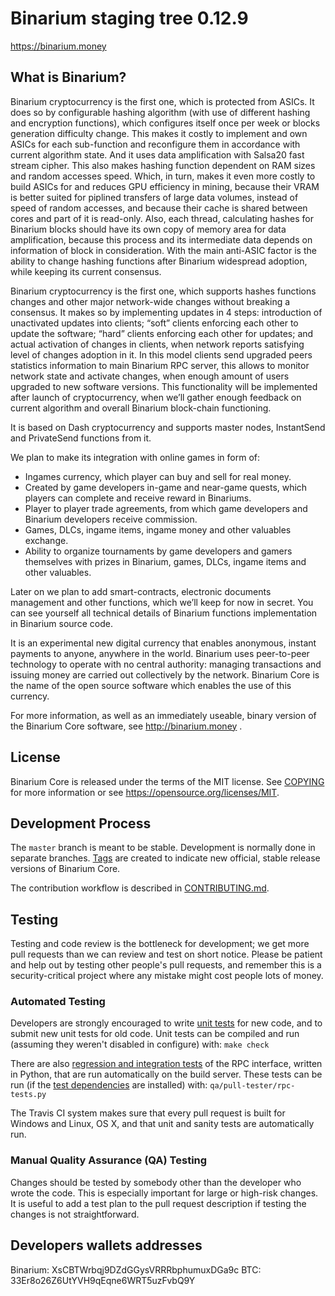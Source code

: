 Binarium staging tree 0.12.9
===============================

https://binarium.money


What is Binarium?
----------------

Binarium cryptocurrency is the first one, which is protected from ASICs. It does so by configurable hashing algorithm (with use of different hashing and encryption functions), which configures itself once per week or blocks generation difficulty change. This makes it costly to implement and own ASICs for each sub-function and reconfigure them in accordance with current algorithm state. And it uses data amplification with Salsa20 fast stream cipher. This also makes hashing function dependent on RAM sizes and random accesses speed. Which, in turn, makes it even more costly to build ASICs for and reduces GPU efficiency in mining, because their VRAM is better suited for piplined transfers of large data volumes, instead of speed of random accesses, and because their cache is shared between cores and part of it is read-only. Also, each thread, calculating hashes for Binarium blocks should have its own copy of memory area for data amplification, because this process and its intermediate data depends on information of block in consideration. With the main anti-ASIC factor is the ability to change hashing functions after Binarium widespread adoption, while keeping its current consensus.

Binarium cryptocurrency is the first one, which supports hashes functions changes and other major network-wide changes without breaking a consensus. It makes so by implementing updates in 4 steps: introduction of unactivated updates into clients; “soft” clients enforcing each other to update the software; “hard” clients enforcing each other for updates; and actual activation of changes in clients, when network reports satisfying level of changes adoption in it. In this model clients send upgraded peers statistics information to main Binarium RPC server, this allows to monitor network state and activate changes, when enough amount of users upgraded to new software versions. This functionality will be implemented after launch of cryptocurrency, when we’ll gather enough feedback on current algorithm and overall Binarium block-chain functioning.

It is based on Dash cryptocurrency and supports master nodes, InstantSend and PrivateSend functions from it.

We plan to make its integration with online games in form of:

- Ingames currency, which player can buy and sell for real money.
- Created by game developers in-game and near-game quests, which players can complete and receive reward in Binariums.
- Player to player trade agreements, from which game developers and Binarium developers receive commission.
- Games, DLCs, ingame items, ingame money and other valuables exchange.
- Ability to organize tournaments by game developers and gamers themselves with prizes in Binarium, games, DLCs, ingame items and other valuables.

Later on we plan to add smart-contracts, electronic documents management and other
functions, which we’ll keep for now in secret. You can see yourself all technical
details of Binarium functions implementation in Binarium source code.

It is an experimental new digital currency that enables anonymous, instant
payments to anyone, anywhere in the world. Binarium uses peer-to-peer technology
to operate with no central authority: managing transactions and issuing money
are carried out collectively by the network. Binarium Core is the name of the open
source software which enables the use of this currency.

For more information, as well as an immediately useable, binary version of
the Binarium Core software, see http://binarium.money .


License
-------

Binarium Core is released under the terms of the MIT license. See [COPYING](COPYING) for more
information or see https://opensource.org/licenses/MIT.

Development Process
-------------------

The `master` branch is meant to be stable. Development is normally done in separate branches.
[Tags](https://github.com/binariumpay/binarium/tags) are created to indicate new official,
stable release versions of Binarium Core.

The contribution workflow is described in [CONTRIBUTING.md](CONTRIBUTING.md).

Testing
-------

Testing and code review is the bottleneck for development; we get more pull
requests than we can review and test on short notice. Please be patient and help out by testing
other people's pull requests, and remember this is a security-critical project where any mistake might cost people
lots of money.

### Automated Testing

Developers are strongly encouraged to write [unit tests](/doc/unit-tests.md) for new code, and to
submit new unit tests for old code. Unit tests can be compiled and run
(assuming they weren't disabled in configure) with: `make check`

There are also [regression and integration tests](/qa) of the RPC interface, written
in Python, that are run automatically on the build server.
These tests can be run (if the [test dependencies](/qa) are installed) with: `qa/pull-tester/rpc-tests.py`

The Travis CI system makes sure that every pull request is built for Windows
and Linux, OS X, and that unit and sanity tests are automatically run.

### Manual Quality Assurance (QA) Testing

Changes should be tested by somebody other than the developer who wrote the
code. This is especially important for large or high-risk changes. It is useful
to add a test plan to the pull request description if testing the changes is
not straightforward.

Developers wallets addresses
----------------------------
Binarium: XsCBTWrbqj9DZdGGysVRRRbphumuxDGa9c
BTC: 33Er8o26Z6UtYVH9qEqne6WRT5uzFvbQ9Y

